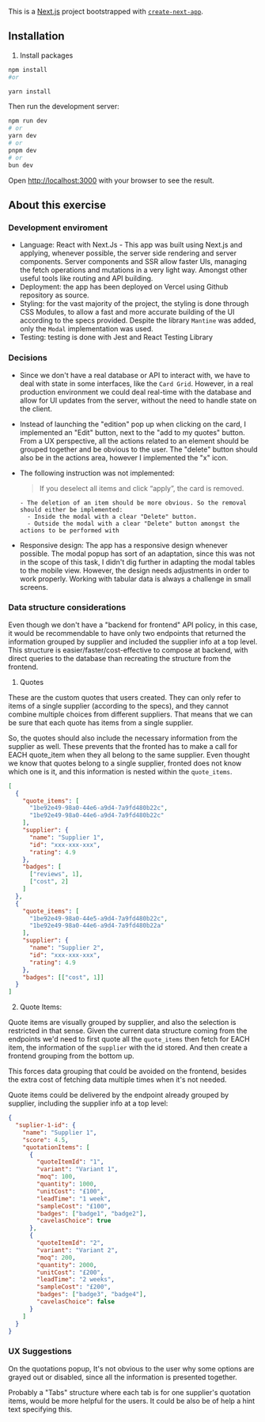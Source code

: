 This is a [Next.js](https://nextjs.org/) project bootstrapped with [`create-next-app`](https://github.com/vercel/next.js/tree/canary/packages/create-next-app).

## Installation

1. Install packages

```bash
npm install
#or

yarn install
```

Then run the development server:

```bash
npm run dev
# or
yarn dev
# or
pnpm dev
# or
bun dev
```

Open [http://localhost:3000](http://localhost:3000) with your browser to see the result.

## About this exercise

### Development enviroment

- Language: React with Next.Js - This app was built using Next.js and applying, whenever possible, the server side rendering and server components. Server components and SSR allow faster UIs, managing the fetch operations and mutations in a very light way. Amongst other useful tools like routing and API building.
- Deployment: the app has been deployed on Vercel using Github repository as source.
- Styling: for the vast majority of the project, the styling is done through CSS Modules, to allow a fast and more accurate building of the UI according to the specs provided. Despite the library `Mantine` was added, only the `Modal` implementation was used.
- Testing: testing is done with Jest and React Testing Library

### Decisions

- Since we don't have a real database or API to interact with, we have to deal with state in some interfaces, like the `Card Grid`. However, in a real production environment we could deal real-time with the database and allow for UI updates from the server, without the need to handle state on the client.

- Instead of launching the "edition" pop up when clicking on the card, I implemented an "Edit" button, next to the "add to my quotes" button. From a UX perspective, all the actions related to an element should be grouped together and be obvious to the user. The "delete" button should also be in the actions area, however I implemented the "x" icon.

- The following instruction was not implemented:

  > If you deselect all items and click “apply”, the card is removed.

      - The deletion of an item should be more obvious. So the removal should either be implemented:
        - Inside the modal with a clear "Delete" button.
        - Outside the modal with a clear "Delete" button amongst the actions to be performed with

- Responsive design: The app has a responsive design whenever possible. The modal popup has sort of an adaptation, since this was not in the scope of this task, I didn't dig further in adapting the modal tables to the mobile view. However, the design needs adjustments in order to work properly. Working with tabular data is always a challenge in small screens.

### Data structure considerations

Even though we don't have a "backend for frontend" API policy, in this case, it would be recommendable to have only two endpoints that returned the information grouped by supplier and included the supplier info at a top level. This structure is easier/faster/cost-effective to compose at backend, with direct queries to the database than recreating the structure from the frontend.

1. Quotes

These are the custom quotes that users created. They can only refer to items of a single supplier (according to the specs), and they cannot combine multiple choices from different suppliers. That means that we can be sure that each quote has items from a single supplier.

So, the quotes should also include the necessary information from the supplier as well. These prevents that the fronted has to make a call for EACH quote_item when they all belong to the same supplier. Even thought we know that quotes belong to a single supplier, fronted does not know which one is it, and this information is nested within the `quote_items`.

```json
[
  {
    "quote_items": [
      "1be92e49-98a0-44e6-a9d4-7a9fd480b22c",
      "1be92e49-98a0-44e6-a9d4-7a9fd480b22c"
    ],
    "supplier": {
      "name": "Supplier 1",
      "id": "xxx-xxx-xxx",
      "rating": 4.9
    },
    "badges": [
      ["reviews", 1],
      ["cost", 2]
    ]
  },
  {
    "quote_items": [
      "1be92e49-98a0-44e5-a9d4-7a9fd480b22c",
      "1be92e49-98a0-44e6-a9d4-7a9fd480b22a"
    ],
    "supplier": {
      "name": "Supplier 2",
      "id": "xxx-xxx-xxx",
      "rating": 4.9
    },
    "badges": [["cost", 1]]
  }
]
```

2. Quote Items:

Quote items are visually grouped by supplier, and also the selection is restricted in that sense. Given the current data structure coming from the endpoints we'd need to first quote all the `quote_items` then fetch for EACH item, the information of the `supplier` with the id stored. And then create a frontend grouping from the bottom up.

This forces data grouping that could be avoided on the frontend, besides the extra cost of fetching data multiple times when it's not needed.

Quote items could be delivered by the endpoint already grouped by supplier, including the supplier info at a top level:

```json
{
  "suplier-1-id": {
    "name": "Supplier 1",
    "score": 4.5,
    "quotationItems": [
      {
        "quoteItemId": "1",
        "variant": "Variant 1",
        "moq": 100,
        "quantity": 1000,
        "unitCost": "£100",
        "leadTime": "1 week",
        "sampleCost": "£100",
        "badges": ["badge1", "badge2"],
        "cavelasChoice": true
      },
      {
        "quoteItemId": "2",
        "variant": "Variant 2",
        "moq": 200,
        "quantity": 2000,
        "unitCost": "£200",
        "leadTime": "2 weeks",
        "sampleCost": "£200",
        "badges": ["badge3", "badge4"],
        "cavelasChoice": false
      }
    ]
  }
}
```

### UX Suggestions

On the quotations popup, It's not obvious to the user why some options are grayed out or disabled, since all the information is presented together.

Probably a "Tabs" structure where each tab is for one supplier's quotation items, would be more helpful for the users. It could be also be of help a hint text specifying this.
